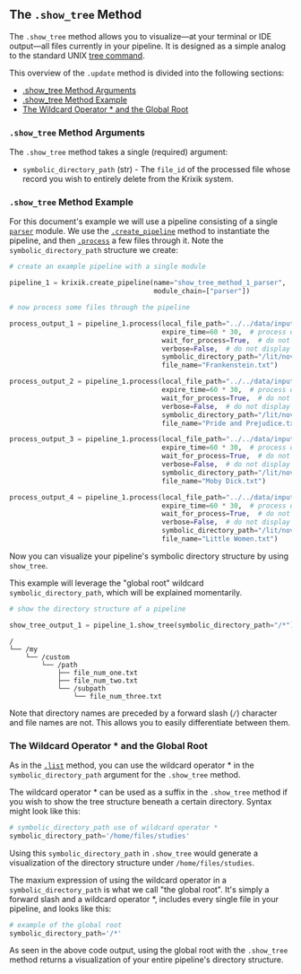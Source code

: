 ## The `.show_tree` Method

The `.show_tree` method allows you to visualize—at your terminal or IDE output—all files currently in your pipeline.  It is designed as a simple analog to the standard UNIX [tree command](https://www.tecmint.com/linux-tree-command-examples/).

This overview of the `.update` method is divided into the following sections:

- [.show_tree Method Arguments](#.show_tree-method-arguments)
- [.show_tree Method Example](#.show_tree-method-example)
- [The Wildcard Operator * and the Global Root](#the-wildcard-operator-*-and-the-global-root)

### `.show_tree` Method Arguments

The `.show_tree` method takes a single (required) argument:

- `symbolic_directory_path` (str) - The `file_id` of the processed file whose record you wish to entirely delete from the Krixik system.

### `.show_tree` Method Example

For this document's example we will use a pipeline consisting of a single [`parser`](../../modules/ai_model_modules/parser_module.md) module.  We use the [`.create_pipeline`](../pipeline_creation/create_pipeline.md) method to instantiate the pipeline, and then [`.process`](../parameters_processing_files_through_pipelines/process_method.md) a few files through it. Note the `symbolic_directory_path` structure we create:


```python
# create an example pipeline with a single module

pipeline_1 = krixik.create_pipeline(name="show_tree_method_1_parser",
                                    module_chain=["parser"])

# now process some files through the pipeline

process_output_1 = pipeline_1.process(local_file_path="../../data/input/Frankenstein.txt", # the initial local filepath where the input JSON file is stored
                                      expire_time=60 * 30,  # process data will be deleted from the Krixik system in 30 minutes
                                      wait_for_process=True,  # do not wait for process to complete before returning IDE control to user
                                      verbose=False,  # do not display process update printouts upon running code
                                      symbolic_directory_path="/lit/novels/19th-century",
                                      file_name="Frankenstein.txt")

process_output_2 = pipeline_1.process(local_file_path="../../data/input/Pride and Prejudice.txt", # the initial local filepath where the input JSON file is stored
                                      expire_time=60 * 30,  # process data will be deleted from the Krixik system in 30 minutes
                                      wait_for_process=True,  # do not wait for process to complete before returning IDE control to user
                                      verbose=False,  # do not display process update printouts upon running code
                                      symbolic_directory_path="/lit/novels/19th-century",
                                      file_name="Pride and Prejudice.txt")

process_output_3 = pipeline_1.process(local_file_path="../../data/input/Moby Dick.txt", # the initial local filepath where the input JSON file is stored
                                      expire_time=60 * 30,  # process data will be deleted from the Krixik system in 30 minutes
                                      wait_for_process=True,  # do not wait for process to complete before returning IDE control to user
                                      verbose=False,  # do not display process update printouts upon running code
                                      symbolic_directory_path="/lit/novels/19th-century/adventure",
                                      file_name="Moby Dick.txt")

process_output_4 = pipeline_1.process(local_file_path="../../data/input/Little Women.txt", # the initial local filepath where the input JSON file is stored
                                      expire_time=60 * 30,  # process data will be deleted from the Krixik system in 30 minutes
                                      wait_for_process=True,  # do not wait for process to complete before returning IDE control to user
                                      verbose=False,  # do not display process update printouts upon running code
                                      symbolic_directory_path="/lit/novels/19th-century/bildungsroman",
                                      file_name="Little Women.txt")
```

Now you can visualize your pipeline's symbolic directory structure by using `show_tree`.

This example will leverage the "global root" wildcard `symbolic_directory_path`, which will be explained momentarily.


```python
# show the directory structure of a pipeline

show_tree_output_1 = pipeline_1.show_tree(symbolic_directory_path="/*")
```

    /
    └── /my
        └── /custom
            └── /path
                ├── file_num_one.txt
                ├── file_num_two.txt
                └── /subpath
                    └── file_num_three.txt


Note that directory names are preceded by a forward slash (`/`) character and file names are not. This allows you to easily differentiate between them.

### The Wildcard Operator * and the Global Root

As in the [`.list`](../file_system/list_method.md) method, you can use the wildcard operator * in the `symbolic_directory_path` argument for the `.show_tree` method.

The wildcard operator * can be used as a suffix in the `.show_tree` method if you wish to show the tree structure beneath a certain directory. Syntax might look like this:

```python
# symbolic_directory_path use of wildcard operator *
symbolic_directory_path='/home/files/studies'
```

Using this `symbolic_directory_path` in `.show_tree` would generate a visualization of the directory structure under `/home/files/studies`.

The maxium expression of using the wildcard operator in a `symbolic_directory_path` is what we call "the global root". It's simply a forward slash and a wildcard operator *, includes every single file in your pipeline, and looks like this:

```python
# example of the global root
symbolic_directory_path='/*'
```

As seen in the above code output, using the global root with the `.show_tree` method returns a visualization of your entire pipeline's directory structure.
